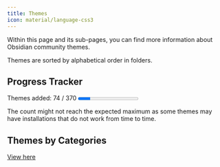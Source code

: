 ```yaml
---
title: Themes
icon: material/language-css3
---
```


Within this page and its sub-pages, you can find more information about Obsidian
community themes.

Themes are sorted by alphabetical order in folders.

## Progress Tracker

<p>
    Themes added: 74 / 370
    <progress value="74" max="370"/>
</p>

The count might not reach the expected maximum as some themes may have
installations that do not work from time to time.

## Themes by Categories

[View here](./categories.md)
